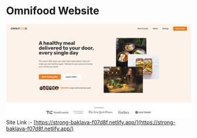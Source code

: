 # Omnifood Website
![Demo Image](/img/demo.png)
Site Link :- [https://strong-baklava-f07d8f.netlify.app/](https://strong-baklava-f07d8f.netlify.app/)
